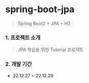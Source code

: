 # spring-boot-jpa

> Spring Boot2 + JPA + H2


### 1. 프로젝트 소개

> JPA 학습을 위한 Tutorial 프로젝트

### 2. 개발 기간

* 22.12.27 ~ 22.12.29

